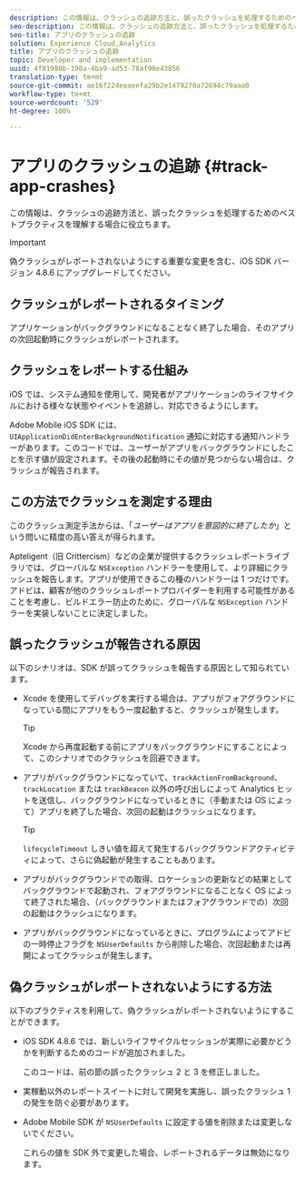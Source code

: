 ```yaml
---
description: この情報は、クラッシュの追跡方法と、誤ったクラッシュを処理するためのベストプラクティスを理解する場合に役立ちます。
seo-description: この情報は、クラッシュの追跡方法と、誤ったクラッシュを処理するためのベストプラクティスを理解する場合に役立ちます。
seo-title: アプリのクラッシュの追跡
solution: Experience Cloud,Analytics
title: アプリのクラッシュの追跡
topic: Developer and implementation
uuid: 4f81988b-198a-4ba9-ad53-78af90e43856
translation-type: tm+mt
source-git-commit: ae16f224eeaeefa29b2e1479270a72694c79aaa0
workflow-type: tm+mt
source-wordcount: '529'
ht-degree: 100%

---
```



# アプリのクラッシュの追跡 {#track-app-crashes}

この情報は、クラッシュの追跡方法と、誤ったクラッシュを処理するためのベストプラクティスを理解する場合に役立ちます。

>[!IMPORTANT]
>
>偽クラッシュがレポートされないようにする重要な変更を含む、iOS SDK バージョン 4.8.6 にアップグレードしてください。

## クラッシュがレポートされるタイミング

アプリケーションがバックグラウンドになることなく終了した場合、そのアプリの次回起動時にクラッシュがレポートされます。

## クラッシュをレポートする仕組み

iOS では、システム通知を使用して、開発者がアプリケーションのライフサイクルにおける様々な状態やイベントを追跡し、対応できるようにします。

Adobe Mobile iOS SDK には、`UIApplicationDidEnterBackgroundNotification` 通知に対応する通知ハンドラーがあります。このコードでは、ユーザーがアプリをバックグラウンドにしたことを示す値が設定されます。その後の起動時にその値が見つからない場合は、クラッシュが報告されます。

## この方法でクラッシュを測定する理由

このクラッシュ測定手法からは、「*ユーザーはアプリを意図的に終了したか*」という問いに精度の高い答えが得られます。

Apteligent（旧 Crittercism）などの企業が提供するクラッシュレポートライブラリでは、グローバルな `NSException` ハンドラーを使用して、より詳細にクラッシュを報告します。アプリが使用できるこの種のハンドラーは 1 つだけです。アドビは、顧客が他のクラッシュレポートプロバイダーを利用する可能性があることを考慮し、ビルドエラー防止のために、グローバルな `NSException` ハンドラーを実装しないことに決定しました。

## 誤ったクラッシュが報告される原因

以下のシナリオは、SDK が誤ってクラッシュを報告する原因として知られています。

* Xcode を使用してデバッグを実行する場合は、アプリがフォアグラウンドになっている間にアプリをもう一度起動すると、クラッシュが発生します。

   >[!TIP]
   >
   >Xcode から再度起動する前にアプリをバックグラウンドにすることによって、このシナリオでのクラッシュを回避できます。

* アプリがバックグラウンドになっていて、`trackActionFromBackground`、`trackLocation` または `trackBeacon` 以外の呼び出しによって Analytics ヒットを送信し、バックグラウンドになっているときに（手動または OS によって）アプリを終了した場合、次回の起動はクラッシュになります。

   >[!TIP]
   >
   >`lifecycleTimeout` しきい値を超えて発生するバックグラウンドアクティビティによって、さらに偽起動が発生することもあります。

* アプリがバックグラウンドでの取得、ロケーションの更新などの結果としてバックグラウンドで起動され、フォアグラウンドになることなく OS によって終了された場合、（バックグラウンドまたはフォアグラウンドでの）次回の起動はクラッシュになります。
* アプリがバックグラウンドになっているときに、プログラムによってアドビの一時停止フラグを `NSUserDefaults` から削除した場合、次回起動または再開によってクラッシュが発生します。

## 偽クラッシュがレポートされないようにする方法

以下のプラクティスを利用して、偽クラッシュがレポートされないようにすることができます。

* iOS SDK 4.8.6 では、新しいライフサイクルセッションが実際に必要かどうかを判断するためのコードが追加されました。

   このコードは、前の節の誤ったクラッシュ 2 と 3 を修正しました。

* 実稼動以外のレポートスイートに対して開発を実施し、誤ったクラッシュ 1 の発生を防ぐ必要があります。
* Adobe Mobile SDK が `NSUserDefaults` に設定する値を削除または変更しないでください。

   これらの値を SDK 外で変更した場合、レポートされるデータは無効になります。

